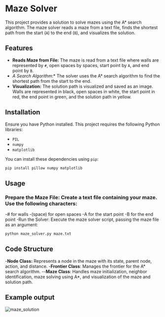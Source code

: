 # Maze Solver

This project provides a solution to solve mazes using the A* search algorithm. The maze solver reads a maze from a text file, finds the shortest path from the start (`A`) to the end (`B`), and visualizes the solution.

## Features

- **Reads Maze from File:** The maze is read from a text file where walls are represented by `#`, open spaces by spaces, start point by `A`, and end point by `B`.
- **A* Search Algorithm:** The solver uses the A* search algorithm to find the shortest path from the start to the end.
- **Visualization:** The solution path is visualized and saved as an image. Walls are represented in black, open spaces in white, the start point in red, the end point in green, and the solution path in yellow.

## Installation

Ensure you have Python installed. This project requires the following Python libraries:

- `PIL`
- `numpy`
- `matplotlib`

You can install these dependencies using `pip`:

```bash
pip install pillow numpy matplotlib
```

## Usage
### Prepare the Maze File: Create a text file containing your maze. Use the following characters:

-# for walls
-(space) for open spaces
-A for the start point
-B for the end point
-Run the Solver: Execute the maze solver script, passing the maze file as an argument:
```bash
python maze_solver.py maze.txt
```
## Code Structure
-**Node Class:** Represents a node in the maze with its state, parent node, action, and distance.
-**Frontier Class**: Manages the frontier for the A* search algorithm.
--**Maze Class**: Handles maze initialization, neighbor identification, maze solving using A*, and visualization of the maze and solution path.

## Example output

![maze_solution](https://github.com/DPN-8/Maze/assets/114368649/9a8ee9f9-698e-4848-af60-5f17c957b15f)



